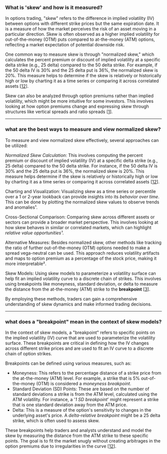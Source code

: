 ### What is 'skew' and how is it measured?

In options trading, "skew" refers to the difference in implied volatility (IV) between options with different strike prices but the same expiration date. It is a measure of how the market perceives the risk of an asset moving in a particular direction. Skew is often observed as a higher implied volatility for out-of-the-money (OTM) puts compared to at-the-money (ATM) options, reflecting a market expectation of potential downside risk.

One common way to measure skew is through "normalized skew," which calculates the percent premium or discount of implied volatility at a specific delta strike (e.g., 25 delta) compared to the 50 delta strike. For example, if the 50 delta IV is 30% and the 25 delta put is 36%, the normalized skew is 20%. This measure helps to determine if the skew is relatively or historically high or low by charting it as a time series or comparing it across correlated assets [[12](https://moontowermeta.com/ratiod)].

Skew can also be analyzed through option premiums rather than implied volatility, which might be more intuitive for some investors. This involves looking at how option premiums change and expressing skew through structures like vertical spreads and ratio spreads [[1](https://moontowermeta.com/ratiod)].

---

### what are the best ways to measure and view normalized skew?

To measure and view normalized skew effectively, several approaches can be utilized:

_Normalized Skew Calculation_: This involves computing the percent premium or discount of implied volatility (IV) at a specific delta strike (e.g., 25 delta) compared to the 50 delta strike. For instance, if the 50 delta IV is 30% and the 25 delta put is 36%, the normalized skew is 20%. This measure helps determine if the skew is relatively or historically high or low by charting it as a time series or comparing it across correlated assets [[12](https://blog.moontower.ai/ratiod)].

Charting and Visualization: Visualizing skew as a time series or percentile over a 1 or 2-year lookback can provide insights into its _behavior over time_. This can be done by plotting the normalized skew values to observe trends and anomalies¹.

Cross-Sectional Comparison: Comparing skew across different assets or sectors can provide a broader market perspective. This involves looking at how skew behaves in similar or correlated markets, which can highlight _relative value opportunities¹_.

Alternative Measures: Besides normalized skew, other methods like tracking the ratio of further out-of-the-money (OTM) options needed to make a spread vega-neutral can be used. This approach reduces volatility artifacts and maps to option premium as a percentage of the stock price, making it more interpretable².

Skew Models: Using skew models to parameterize a volatility surface can help fit an implied volatility curve to a discrete chain of strikes. This involves using breakpoints like moneyness, standard deviation, or delta to measure the distance from the at-the-money (ATM) strike to the **breakpoint** [[3](https://blog.moontower.ai/breakpoints)].

By employing these methods, traders can gain a comprehensive understanding of skew dynamics and make informed trading decisions.

---

### what does a "breakpoint" mean in the context of skew models?

In the context of skew models, a "breakpoint" refers to specific points on the implied volatility (IV) curve that are used to parameterize the volatility surface. These breakpoints are critical in defining how the IV changes across different strike prices and are used to fit an IV curve to a discrete chain of option strikes.

Breakpoints can be defined using various measures, such as:
- Moneyness: This refers to the percentage distance of a strike price from the at-the-money (ATM) level. For example, a strike that is 5% out-of-the-money (OTM) is considered a _moneyness breakpoint_.
- Standard Deviation (SD) Points: These are based on the number of standard deviations a strike is from the ATM level, calculated using the ATM volatility. For instance, a '_1 SD breakpoint_' might represent a strike that is one standard deviation away from the ATM price.
- Delta: This is a measure of the option's sensitivity to changes in the underlying asset's price. A _delta-relative breakpoint_ might be a 25 delta strike, which is often used to assess skew.

These breakpoints help traders and analysts understand and model the skew by measuring the distance from the ATM strike to these specific points. The goal is to fit the market snugly without creating arbitrages in the option premiums due to irregularities in the curve [[12](https://blog.moontower.ai/breakpoints)].
